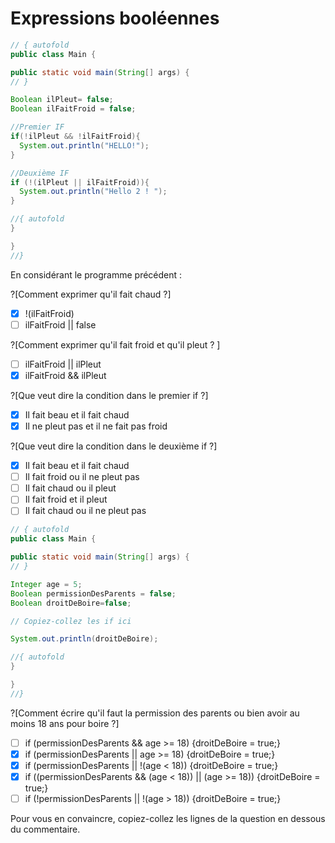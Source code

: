 # Expressions booléennes

```java runnable
// { autofold
public class Main {

public static void main(String[] args) {
// }

Boolean ilPleut= false;
Boolean ilFaitFroid = false;

//Premier IF
if(!ilPleut && !ilFaitFroid){
  System.out.println("HELLO!");
}

//Deuxième IF
if (!(ilPleut || ilFaitFroid)){
  System.out.println("Hello 2 ! ");
}

//{ autofold
}

}
//}
```
En considérant le programme précédent : 

?[Comment exprimer qu'il fait chaud ?]
-[X] !(ilFaitFroid)
-[ ] ilFaitFroid || false

?[Comment exprimer qu'il fait froid et qu'il pleut ? ]
-[ ] ilFaitFroid || ilPleut
-[X] ilFaitFroid && ilPleut

?[Que veut dire la condition dans le premier if ?]
-[X] Il fait beau et il fait chaud
-[X] Il ne pleut pas et il ne fait pas froid

?[Que veut dire la condition dans le deuxième if ?]
-[X] Il fait beau et il fait chaud
-[ ] Il fait froid ou il ne pleut pas
-[ ] Il fait chaud ou il pleut
-[ ] Il fait froid et il pleut
-[ ] Il fait chaud ou il ne pleut pas

```java runnable
// { autofold
public class Main {

public static void main(String[] args) {
// }

Integer age = 5;
Boolean permissionDesParents = false;
Boolean droitDeBoire=false;

// Copiez-collez les if ici

System.out.println(droitDeBoire);

//{ autofold
}

}
//}
```

?[Comment écrire qu'il faut la permission des parents ou bien avoir au moins 18 ans pour boire ?]
-[ ] if (permissionDesParents && age >= 18) {droitDeBoire = true;}
-[X] if (permissionDesParents || age >= 18) {droitDeBoire = true;}
-[X] if (permissionDesParents || !(age < 18)) {droitDeBoire = true;}
-[X] if ((permissionDesParents && (age < 18)) || (age >= 18)) {droitDeBoire = true;}
-[ ] if (!permissionDesParents || !(age > 18)) {droitDeBoire = true;}

Pour vous en convaincre, copiez-collez les lignes de la question en dessous du commentaire.


